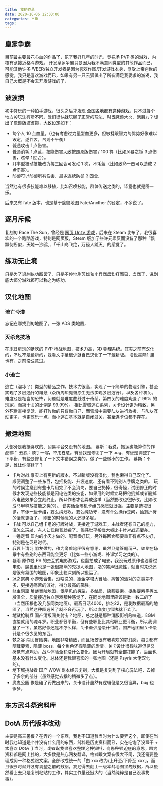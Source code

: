 ```yaml
---
title: 我的作品
date: 2020-10-06 12:00:00
categories: 文章
tags: 
---
```


## 皇家争霸

目前最主要最花心血的作品了，花了我好几年的时光，竞技场 PVP 类的游戏，内核有点接近格斗游戏。
开发皇家争霸只是因为我不满意同类型的其他作品而已，可能其他许多 WEER/独立开发者是因为喜欢作图/开发游戏本身，享受上帝创世的感觉，我只是喜欢游戏而已，如果有另一只云狐做出了所有满足我要求的游戏，我自己大概是不会去开发游戏的了。

## 波波攒

初中常玩的一种拍手游戏，很久之后才发现 [全国各地都有这种游戏](https://www.zhihu.com/question/27570379)，只不过每个地方的玩法有所不同。我们很快就玩腻了正常的玩法，时当魔兽大火，我朋友？想出了魔兽版波波攒，大致设定如下：

- 每个人 10 点血量。（也有考虑过力量型血更多，但敏捷跟智力的优势好像难以设定，遂作罢，否则不平衡）
- 普通攻击 1 点伤害。
- 普通消耗 1 点蓝，技能伤害大致按照原版伤害 / 100 算（比如风暴之锤 3 点伤害，眩晕 1 回合）。
- 几率型被动技能改为每三回合可发动 1 次，不耗蓝（比如致命一击可以造成 2 点伤害）。
- 防御可以防御所有伤害，最多连续防御 2 回合。

当然也有很多技能难以移植，比如召唤技能，群体传送之类的，毕竟也就是图一乐。

后来又有 fate 版本，也是基于魔兽地图 Fate/Another 的设定，不多说了。

## 逐月斥候

复刻的 Race The Sun，曾经是 [网页 Unity 游戏](http://wanga.me/25212)，后来在 Steam 发布了，我很喜欢的一个跑酷游戏，特别是网页版，Steam 版加了些许元素反而没有了那种「飘飘何所似，天地一沙鸥」、「千山鸟飞绝，万径人踪灭」的感觉了。

## 练功无止境

只是为了讽刺练功图罢了，只是不停地刷英雄和小兵然后乱打而已，当然了，说到底大部分游戏都可以称之为练功。

## 汉化地图

### 流亡沙漠

忘记在哪找到的地图了，一张 AOS 类地图，

### 灭杀竞技场

在末日房玩的挺欢的 PVP 枪战地图，技术力高，3D 物理系统。其实之前有汉化的，不过不是最新的，我看文字量很少就自己汉化了一下最新版。
话说星际2 里也有，之前没注意过。

### 小逃亡

逃亡（溜冰？）类型的精品之作，技术力很高，实现了一个简单的物理引擎，甚至实现了多层通行的概念（众所周知魔兽原生无法实现多层通行），以及各种机关。
难度也是相当的恐怖，问题就是难度曲线过于奇葩，第四关的难度劝退了 99% 的玩家，而第十关的比例是 99.99%。
相比雪域逃亡系列，关卡设计更为精致，另外死后直接复活，能打败你的只有你自己，而雪域中需要队友进行救援，与队友互动更多，也更欢乐一点，而小逃亡基本就是自闭过关，甚至连卡位都不存在。

## 搬运地图

大部分是我挺喜欢的、网易平台又没有的地图。
慕斯：我说，搬运也能算你的作品嘛？
云狐：顺手一写，不用在意。有些我是修复了一下 bug、有些是调整了一下平衡、有些是修复了一下文本错误之类的，做了一些微小的工作。
慕斯：不是，谁让你演绎了？

- 卡片对战
事实上有更新的版本，不过新版没有汉化，我也懒得自己汉化了。
顺便调整了一些东西，包括技能、升级速度、还有看不到别人手牌之类的。
玩的时候注意到有些卡片用完了不会消失，要自己扔掉，很奇怪，试图修正的时候才发现这些技能都是闪电链类的技能，如果用的时候立马把他扔掉或者删掉闪电链效果会立刻终止，所以作者才会弄成这样（当然要改也很好改，比如改成马甲释放技能之类的）。
说实话全随机卡组的感觉就很强，主要是选项很多，不像一些卡组，要么纯进攻，要么纯防守，没有什么操作空间，抽到护符的话就更强了。
刚出的时候玩的人还挺多呢。
- 卡战
可以自己组卡组的打牌对战，更接近于游戏王，主战者还有自己的能力，没怎么玩过，有人让我搬我就搬了。我感觉平衡性大概比卡片对战还要差。
- 一锤定音
国内的小天才做的，配音很好玩，另外每回合都要重开有点不友好，特别是在网易时代。
- 我要上清北
朋友做的，作为魔兽地图很有意思，虽然只是答题而已。如果在场景中有些别的东西可能会更好（比如一些小游戏、补课学习之类的）。
- 暴雨
原作是 PS 的交互式电影游戏，也翻拍成了电影，我没玩过原作也没看过电影，魔兽里也是一张很简单的鬼捉人地图，鬼的笑声很魔性，就当时来说还是很有氛围的地图，印象比较深刻所以搬运了。
- 冰之祭典
小游戏合集，没啥说的，跟金字塔大冒险、痛苦的派对的之类差不多，更接近痛苦的派对，得分最高的获胜。
- 财宝洞窟
解谜冒险地图，很罕见的类型，多结局、隐藏要素、搜集要素等等五脏俱全，质量接近独立游戏那种感觉了，在同类地图里应该是数一数二的了（当然压根也没几张同类地图）。最高日活4000，排名22，是我数据最高的地图了，当然这种图通关了就不会再玩了，所以热度也很快就下去了。
- 地狱枪骑兵
国产清版闯关射击？地图，总之就是那种清版街机的味道，BGM 直接就用的魂斗罗。职业都很平衡，但有些职业比其他职业更平衡，所以我调整了一下，虽然好像还是不怎么样。关卡至少是设计过的，国产地图里关卡设计是个很少见的东西。
- 梦之谷
闯关冒险类，地图非常精致，而且场景很有我喜欢的梦幻感，每关都有隐藏要素、隐藏 boss，每个角色还有隐藏的剧情。关卡设计很有味道但是又感觉有点鸡肋，战斗体验全程没什么变化，因为开局就有全部技能了，后面也基本没有什么变化。总体还是我很喜欢的一张地图（还是 Psyris 大佬汉化的）。
- 地下城挑战者
国产 WOW 副本经典复刻，大概是复刻到了核心玩法吧，去掉了多余的部分（虽然感觉去掉的稍微多了点）。
- 魔鬼公园
像是磕了药做出来的，关卡设计虽然有逻辑但是又很诡异，bug 也很多。

## 东方武斗祭资料库

## DotA 历代版本改动

主要是高三暑假？在弄的一个东西，我也不知道我当时为什么要弄这个，即使在当时我也知道是个并没有什么用的东西，纯粹是历史资料而已，实在吃饱了没事干 + 太喜欢 DotA 了当时，或者说我很喜欢整理这种资料，有那种强迫症的意思，因为资料都是网上找的，大多数是热心网友翻译，格式跟文案有很大不同，我还需要整理成同一种格式跟文案，全部改成统一的「由 xxx 改为/上升至/下降至 xxx」，而且很多时候并没有调整之前的数据，我还得去翻上一版本的地图里的数据，所以虽然看上去只是复制粘贴的工作，其实工作量还挺大的（当然纯粹是自己没事找事）。
